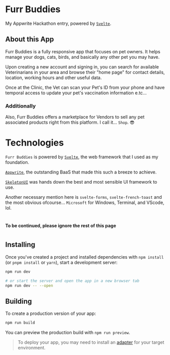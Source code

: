 # Furr Buddies

My Appwrite Hackathon entry, powered by [`Svelte`](https://github.com/sveltejs/kit/tree/master/packages/create-svelte).

## About this App

Furr Buddies is a fully responsive app that focuses on pet owners. It helps manage your dogs, cats, birds, and basically any other pet you may have.

Upon creating a new account and signing in, you can search for available Veterinarians in your area and browse their "home page" for contact details, location, working hours and other useful data.

Once at the Clinic, the Vet can scan your Pet's ID from your phone and have temporal access to update your pet's vaccination information e.tc...

### Additionally


Also, Furr Buddies offers a marketplace for Vendors to sell any pet associated products right from this platform. I call it... `Shop`. 😎
#
# Technologies

`Furr Buddies` is powered by [`Svelte`](https://svelte.dev), the web framework that I used as my foundation.

[`Appwrite`](https://appwrite.io), the outstanding BaaS that made this such a breeze to achieve.

[`SkeletonUI`](https://skeleton.dev) was hands down the best and most sensible UI framework to use.

Another necessary mention here is `svelte-forms`, `svelte-french-toast` and the most obvious ofcourse... `Microsoft` for Windows, Terminal, and VScode, lol.
#
#### To be continued, please ignore the rest of this page
#
#
## Installing

Once you've created a project and installed dependencies with `npm install` (or `pnpm install` or `yarn`), start a development server:

```bash
npm run dev

# or start the server and open the app in a new browser tab
npm run dev -- --open
```

## Building

To create a production version of your app:

```bash
npm run build
```

You can preview the production build with `npm run preview`.

> To deploy your app, you may need to install an [adapter](https://kit.svelte.dev/docs/adapters) for your target environment.
